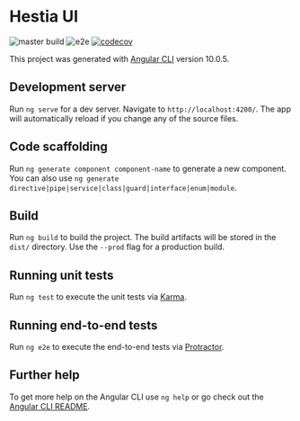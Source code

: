 # Hestia UI

![master build](https://github.com/marczinusd/hestia-ui/workflows/Build%20and%20test/badge.svg)
![e2e](https://github.com/marczinusd/hestia-ui/workflows/e2e/badge.svg?branch=master)
[![codecov](https://codecov.io/gh/marczinusd/hestia-ui/branch/master/graph/badge.svg)](https://codecov.io/gh/marczinusd/hestia-ui)

This project was generated with [Angular CLI](https://github.com/angular/angular-cli) version 10.0.5.

## Development server

Run `ng serve` for a dev server. Navigate to `http://localhost:4200/`. The app will automatically reload if you change any of the source files.

## Code scaffolding

Run `ng generate component component-name` to generate a new component. You can also use `ng generate directive|pipe|service|class|guard|interface|enum|module`.

## Build

Run `ng build` to build the project. The build artifacts will be stored in the `dist/` directory. Use the `--prod` flag for a production build.

## Running unit tests

Run `ng test` to execute the unit tests via [Karma](https://karma-runner.github.io).

## Running end-to-end tests

Run `ng e2e` to execute the end-to-end tests via [Protractor](http://www.protractortest.org/).

## Further help

To get more help on the Angular CLI use `ng help` or go check out the [Angular CLI README](https://github.com/angular/angular-cli/blob/master/README.md).
